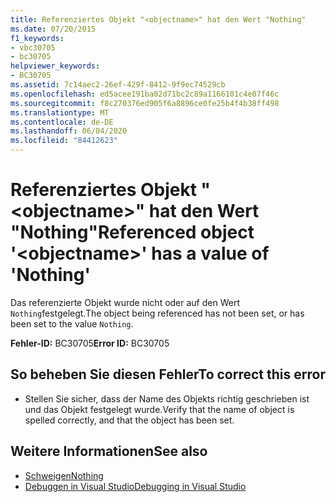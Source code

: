 ```yaml
---
title: Referenziertes Objekt "<objectname>" hat den Wert "Nothing"
ms.date: 07/20/2015
f1_keywords:
- vbc30705
- bc30705
helpviewer_keywords:
- BC30705
ms.assetid: 7c14aec2-26ef-429f-8412-9f9ec74529cb
ms.openlocfilehash: ed5acee191ba02d71bc2c89a1166101c4e07f46c
ms.sourcegitcommit: f8c270376ed905f6a8896ce0fe25b4f4b38ff498
ms.translationtype: MT
ms.contentlocale: de-DE
ms.lasthandoff: 06/04/2020
ms.locfileid: "84412623"
---
```

# <a name="referenced-object-objectname-has-a-value-of-nothing"></a><span data-ttu-id="1ce62-102">Referenziertes Objekt "\<objectname>" hat den Wert "Nothing"</span><span class="sxs-lookup"><span data-stu-id="1ce62-102">Referenced object '\<objectname>' has a value of 'Nothing'</span></span>
<span data-ttu-id="1ce62-103">Das referenzierte Objekt wurde nicht oder auf den Wert `Nothing`festgelegt.</span><span class="sxs-lookup"><span data-stu-id="1ce62-103">The object being referenced has not been set, or has been set to the value `Nothing`.</span></span>  
  
 <span data-ttu-id="1ce62-104">**Fehler-ID:** BC30705</span><span class="sxs-lookup"><span data-stu-id="1ce62-104">**Error ID:** BC30705</span></span>  
  
## <a name="to-correct-this-error"></a><span data-ttu-id="1ce62-105">So beheben Sie diesen Fehler</span><span class="sxs-lookup"><span data-stu-id="1ce62-105">To correct this error</span></span>  
  
- <span data-ttu-id="1ce62-106">Stellen Sie sicher, dass der Name des Objekts richtig geschrieben ist und das Objekt festgelegt wurde.</span><span class="sxs-lookup"><span data-stu-id="1ce62-106">Verify that the name of object is spelled correctly, and that the object has been set.</span></span>  
  
## <a name="see-also"></a><span data-ttu-id="1ce62-107">Weitere Informationen</span><span class="sxs-lookup"><span data-stu-id="1ce62-107">See also</span></span>

- [<span data-ttu-id="1ce62-108">Schweigen</span><span class="sxs-lookup"><span data-stu-id="1ce62-108">Nothing</span></span>](../language-reference/nothing.md)
- [<span data-ttu-id="1ce62-109">Debuggen in Visual Studio</span><span class="sxs-lookup"><span data-stu-id="1ce62-109">Debugging in Visual Studio</span></span>](/visualstudio/debugger/debugger-feature-tour)
